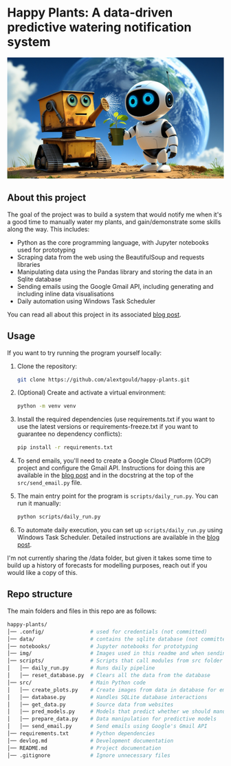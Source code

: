 # Happy Plants: A data-driven predictive watering notification system

![](img/robots.png)

## About this project

The goal of the project was to build a system that would notify me when it's a good time to manually water my plants, and gain/demonstrate some skills along the way. This includes:
* Python as the core programming language, with Jupyter notebooks used for prototyping
* Scraping data from the web using the BeautifulSoup and requests libraries
* Manipulating data using the Pandas library and storing the data in an Sqlite database
* Sending emails using the Google Gmail API, including generating and including inline data visualisations
* Daily automation using Windows Task Scheduler

You can read all about this project in its associated [blog post](https://alextgould.github.io/happy-plants/).

## Usage

If you want to try running the program yourself locally:

1. Clone the repository:
   ```bash
   git clone https://github.com/alextgould/happy-plants.git
   ```

2. (Optional) Create and activate a virtual environment:
   ```bash
   python -m venv venv
   ```

3. Install the required dependencies (use requirements.txt if you want to use the latest versions or requirements-freeze.txt if you want to guarantee no dependency conflicts):
   ```bash
   pip install -r requirements.txt
   ```

4. To send emails, you'll need to create a Google Cloud Platform (GCP) project and configure the Gmail API. Instructions for doing this are available in the [blog post](https://alextgould.github.io/happy-plants/) and in the docstring at the top of the `src/send_email.py` file.

5. The main entry point for the program is `scripts/daily_run.py`. You can run it manually:
   ```bash
   python scripts/daily_run.py
   ```

6. To automate daily execution, you can set up `scripts/daily_run.py` using Windows Task Scheduler. Detailed instructions are available in the [blog post](https://alextgould.github.io/happy-plants/).

I'm not currently sharing the /data folder, but given it takes some time to build up a history of forecasts for modelling purposes, reach out if you would like a copy of this.

## Repo structure

The main folders and files in this repo are as follows:

```bash
happy-plants/
│── .config/               # used for credentials (not committed)
│── data/                  # contains the sqlite database (not committed)
│── notebooks/             # Jupyter notebooks for prototyping
│── img/                   # Images used in this readme and when sending emails
│── scripts/               # Scripts that call modules from src folder
│   │── daily_run.py       # Runs daily pipeline
│   │── reset_database.py  # Clears all the data from the database
│── src/                   # Main Python code
│   │── create_plots.py    # Create images from data in database for emails
│   │── database.py        # Handles SQLite database interactions
│   │── get_data.py        # Source data from websites
│   │── pred_models.py     # Models that predict whether we should manually water or not
│   │── prepare_data.py    # Data manipulation for predictive models
│   │── send_email.py      # Send emails using Google's Gmail API
│── requirements.txt       # Python dependencies
│── devlog.md              # Development documentation
│── README.md              # Project documentation
│── .gitignore             # Ignore unnecessary files
```